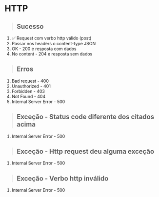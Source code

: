 # HTTP

> ## Sucesso
1. ✅ Request com verbo http válido (post)
2. Passar nos headers o content-type JSON
3. OK - 200 e resposta com dados
4. No content - 204 e resposta sem dados

> ## Erros
1. Bad request - 400
2. Unauthorized - 401
3. Forbidden - 403
4. Not Found - 404
5. Internal Server Error - 500

> ## Exceção - Status code diferente dos citados acima
1. Internal Server Error - 500

> ## Exceção - Http request deu alguma exceção
1. Internal Server Error - 500

> ## Exceção - Verbo http inválido
1. Internal Server Error - 500

